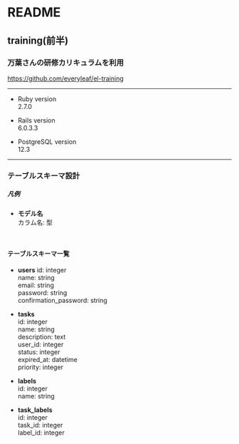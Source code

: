 # README

## training(前半)

### 万葉さんの研修カリキュラムを利用
https://github.com/everyleaf/el-training

---
* Ruby version  
2.7.0

* Rails version  
6.0.3.3

* PostgreSQL version  
12.3
---
### テーブルスキーマ設計
##### 凡例
* **モデル名**  
カラム名: 型  
<br>

#### テーブルスキーマ一覧
* **users**
id: integer  
name: string  
email: string  
password: string  
confirmation_password: string  
  
* **tasks**  
id: integer  
name: string  
description: text  
user_id: integer  
status: integer  
expired_at: datetime  
priority: integer  
  
* **labels**  
id: integer   
name: string  
  
* **task_labels**  
id: integer  
task_id: integer  
label_id: integer  
  